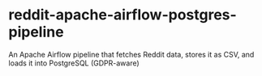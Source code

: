 # reddit-apache-airflow-postgres-pipeline
An Apache Airflow pipeline that fetches Reddit data, stores it as CSV, and loads it into PostgreSQL (GDPR-aware)
